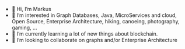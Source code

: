 - 👋 Hi, I’m Markus
- 👀 I’m interested in Graph Databases, Java, MicroServices and cloud, Open Source, Enterprise Architecture, hiking, canoeing, photography, gaming, ...
- 🌱 I’m currently learning a lot of new things about blockchain.
- 💞️ I’m looking to collaborate on graphs and/or Enterprise Architecture
<!---
- 📫 How to reach me 
--->
<!---
schmitze87/schmitze87 is a ✨ special ✨ repository because its `README.md` (this file) appears on your GitHub profile.
You can click the Preview link to take a look at your changes.
--->
